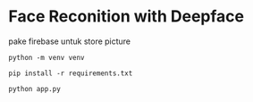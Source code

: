 # Face Reconition with Deepface

pake firebase untuk store picture

```
python -m venv venv
```

```
pip install -r requirements.txt
```

```
python app.py
```
